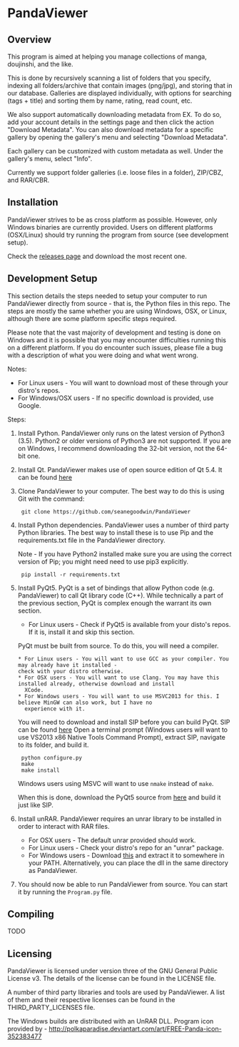 PandaViewer
=====================

Overview
---------------------
This program is aimed at helping you manage collections of manga, doujinshi, and the like.

This is done by recursively scanning a list of folders that you specify, indexing all folders/archive that contain images (png/jpg), and storing that in
our database. Galleries are displayed individually, with options for searching (tags + title) and sorting them by name, rating, read count, etc.

We also support automatically downloading metadata from EX. To do so, add your account details in the settings page and then click the action "Download Metadata".
You can also download metadata for a specific gallery by opening the gallery's menu and selecting "Download Metadata".

Each gallery can be customized with custom metadata as well. Under the gallery's menu, select "Info".



Currently we support folder galleries (i.e. loose files in a folder), ZIP/CBZ, and RAR/CBR.


Installation
---------------------
PandaViewer strives to be as cross platform as possible. However, only Windows binaries are currently provided.
Users on different platforms (OSX/Linux) should try running the program from source (see development setup).

Check the [releases page](https://github.com/seanegoodwin/PandaViewer/releases) and download the most recent one.


Development Setup
---------------------
This section details the steps needed to setup your computer to run PandaViewer directly from source
\- that is, the Python files in this repo. The steps are mostly the same whether you are using 
Windows, OSX, or Linux, although there are some platform specific steps required. 

Please note that the vast majority of development and testing is done on Windows and it is
possible that you may encounter difficulties running this on a different platform.
If you do encounter such issues, please file a bug with a description of what you were doing and what went wrong.


Notes: 

* For Linux users - You will want to download most of these through your distro's repos. 
* For Windows/OSX users - If no specific download is provided, use Google.

Steps:

1. Install Python. PandaViewer only runs on the latest version of Python3 (3.5). 
Python2 or older versions of Python3 are not supported. 
If you are on Windows, I recommend downloading the 32-bit version, not the 64-bit one.

1. Install Qt. PandaViewer makes use of open source edition of Qt 5.4.
It can be found [here](http://www.qt.io/download-open-source/)

1. Clone PandaViewer to your computer. The best way to do this is using Git with the command:

        git clone https://github.com/seanegoodwin/PandaViewer

1. Install Python dependencies. PandaViewer uses a number of third party Python libraries. The best
way to install these is to use Pip and the requirements.txt file in the PandaViewer directory.

    Note - If you have Python2 installed make sure you are using the correct version of Pip; you might need need to use pip3 explicitly.

        pip install -r requirements.txt
    
    
 
1. Install PyQt5. PyQt is a set of bindings that allow Python code (e.g. PandaViewer) to call Qt
library code (C++). While technically a part of the previous section, 
PyQt is complex enough the warrant its own section. 

    * For Linux users - Check if PyQt5 is available from your disto's repos. If it is, install it
    and skip this section.
    
    PyQt must be built from source. To do this, you will need a compiler.

       * For Linux users - You will want to use GCC as your compiler. You may already have it installed - 
       check with your distro otherwise.
       * For OSX users - You will want to use Clang. You may have this installed already, otherwise download and install
         XCode.
       * For Windows users - You will want to use MSVC2013 for this. I believe MinGW can also work, but I have no
         experience with it.
         
    You will need to download and install SIP before you can build PyQt.
    SIP can be found [here](https://riverbankcomputing.com/software/sip/download)
    Open a terminal prompt (Windows users will want to use VS2013 x86 Native Tools Command Prompt), extract SIP,
    navigate to its folder, and build it.

        python configure.py
        make
        make install

    Windows users using MSVC will want to use `nmake` instead of `make`.
    
    When this is done, download the PyQt5 source from 
    [here](https://www.riverbankcomputing.com/software/pyqt/download5) and build it just like SIP.

1. Install unRAR. PandaViewer requires an unrar library to be installed in order to interact with 
RAR files. 

    * For OSX users - The default unrar provided should work.
    * For Linux users - Check your distro's repo for an "unrar" package. 
    * For Windows users - Download [this](http://www.rarlab.com/rar/UnRARDLL.exe) and extract it to 
      somewhere in your PATH. Alternatively, you can place the dll in the same directory as PandaViewer.
      
1. You should now be able to run PandaViewer from source. You can start it by running the `Program.py` file.

   
Compiling
---------------------
TODO


Licensing
---------------------
PandaViewer is licensed under version three of the GNU General Public License v3. 
The details of the license can be found in the LICENSE file.

A number of third party libraries and tools are used by PandaViewer. 
A list of them and their respective licenses can be found in the THIRD_PARTY_LICENSES file.

The Windows builds are distributed with an UnRAR DLL.
Program icon provided by - http://polkaparadise.deviantart.com/art/FREE-Panda-icon-352383477
